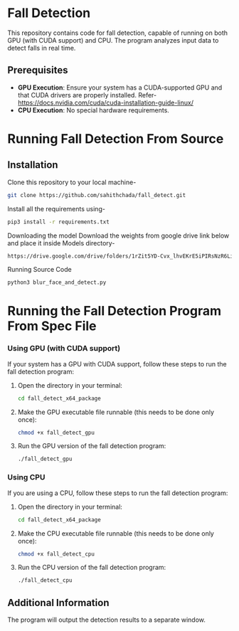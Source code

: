 # Fall Detection

This repository contains code for fall detection, capable of running on both GPU (with CUDA support) and CPU. The program analyzes input data to detect falls in real time.

## Prerequisites

- **GPU Execution**: Ensure your system has a CUDA-supported GPU and that CUDA drivers are properly installed. Refer- https://docs.nvidia.com/cuda/cuda-installation-guide-linux/
- **CPU Execution**: No special hardware requirements.

# Running Fall Detection From Source

## Installation

Clone this repository to your local machine-
   ```bash
   git clone https://github.com/sahithchada/fall_detect.git
   ```
Install all the requirements using-

   ```bash
   pip3 install -r requirements.txt
   ```
Downloading the model
   Download the weights from google drive link below and place it inside Models directory-
   ```bash
   https://drive.google.com/drive/folders/1rZit5YD-Cvx_lhvEKrE5iPIRsNzR6Lir?usp=sharing
   ```
Running Source Code
   ```bash
   python3 blur_face_and_detect.py
   ```

# Running the Fall Detection Program From Spec File

### Using GPU (with CUDA support)

If your system has a GPU with CUDA support, follow these steps to run the fall detection program:

1. Open the directory in your terminal:
   ```bash
   cd fall_detect_x64_package
   ```
2. Make the GPU executable file runnable (this needs to be done only once):
   ```bash
   chmod +x fall_detect_gpu
   ```
3. Run the GPU version of the fall detection program:
   ```bash
   ./fall_detect_gpu
   ```

### Using CPU

If you are using a CPU, follow these steps to run the fall detection program:

1. Open the directory in your terminal:
   ```bash
   cd fall_detect_x64_package
   ```
2. Make the CPU executable file runnable (this needs to be done only once):
   ```bash
   chmod +x fall_detect_cpu
   ```
3. Run the CPU version of the fall detection program:
   ```bash
   ./fall_detect_cpu
   ```

## Additional Information

The program will output the detection results to a separate window.
